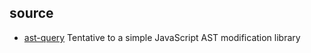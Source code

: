 ## source

- [ast-query](https://github.com/SBoudrias/AST-query) Tentative to a simple JavaScript AST modification library